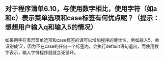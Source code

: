 ## 对于程序清单6.10，与使用数字相比，使用字符（如a和c）表示菜单选项和case标签有何优点呢？（提示：想想用户输入q和输入5的情况）

如果用字符表示菜单选项和case标签的话可以增加程序的健壮性，例如输入5，会识别成'5'，因为不在case的任何一个标签内，会执行default语句退出，而使用数字表示，输入字符程序就就会死循环。